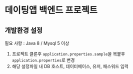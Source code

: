 # 데이팅앱 백엔드 프로젝트
## 개발환경 설정
필요 사항 : Java 8 / Mysql 5 이상
1. 프로젝트 클론후 `application.properties.sample`을 복붙후 `application.properties`로 변경
2. 해당 설정파일 내 DB 호스트, 데이터베이스, 유저, 패스워드 입력
